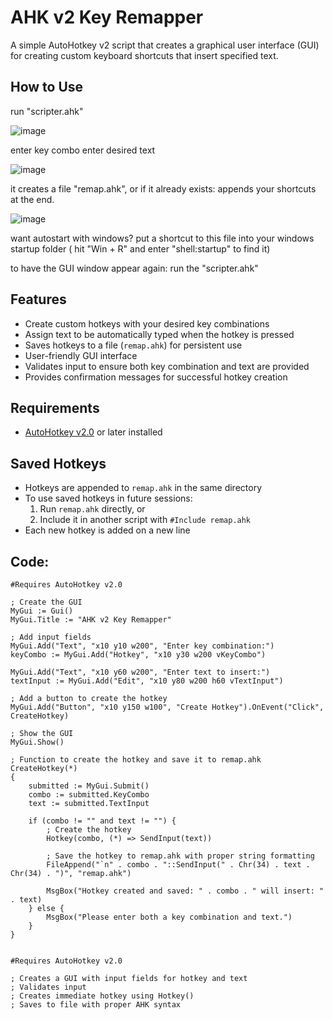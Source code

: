 # AHK v2 Key Remapper

A simple AutoHotkey v2 script that creates a graphical user interface (GUI) for creating custom keyboard shortcuts that insert specified text.

## How to Use
run "scripter.ahk"

![image](https://github.com/user-attachments/assets/6052855e-62af-4aef-bc40-693e47685dd6)

enter key combo
enter desired text

![image](https://github.com/user-attachments/assets/34e8c54d-9e9c-442d-9944-d298d86f6898)

it creates a file "remap.ahk", or if it already exists: appends your shortcuts at the end.

![image](https://github.com/user-attachments/assets/83cfda20-8a33-4eee-bc88-4d54fddd474d)

want autostart with windows? put a shortcut to this file into your windows startup folder ( hit "Win + R" and enter "shell:startup" to find it)

to have the GUI window appear again: run the "scripter.ahk" 

## Features

- Create custom hotkeys with your desired key combinations
- Assign text to be automatically typed when the hotkey is pressed
- Saves hotkeys to a file (`remap.ahk`) for persistent use
- User-friendly GUI interface
- Validates input to ensure both key combination and text are provided
- Provides confirmation messages for successful hotkey creation

## Requirements

- [AutoHotkey v2.0](https://www.autohotkey.com/) or later installed

## Saved Hotkeys

- Hotkeys are appended to `remap.ahk` in the same directory
- To use saved hotkeys in future sessions:
  1. Run `remap.ahk` directly, or
  2. Include it in another script with `#Include remap.ahk`
- Each new hotkey is added on a new line

## Code:

```autohotkey
#Requires AutoHotkey v2.0

; Create the GUI
MyGui := Gui()
MyGui.Title := "AHK v2 Key Remapper"

; Add input fields
MyGui.Add("Text", "x10 y10 w200", "Enter key combination:")
keyCombo := MyGui.Add("Hotkey", "x10 y30 w200 vKeyCombo")

MyGui.Add("Text", "x10 y60 w200", "Enter text to insert:")
textInput := MyGui.Add("Edit", "x10 y80 w200 h60 vTextInput")

; Add a button to create the hotkey
MyGui.Add("Button", "x10 y150 w100", "Create Hotkey").OnEvent("Click", CreateHotkey)

; Show the GUI
MyGui.Show()

; Function to create the hotkey and save it to remap.ahk
CreateHotkey(*)
{
    submitted := MyGui.Submit()
    combo := submitted.KeyCombo
    text := submitted.TextInput
    
    if (combo != "" and text != "") {
        ; Create the hotkey
        Hotkey(combo, (*) => SendInput(text))
        
        ; Save the hotkey to remap.ahk with proper string formatting
        FileAppend("`n" . combo . "::SendInput(" . Chr(34) . text . Chr(34) . ")", "remap.ahk")
        
        MsgBox("Hotkey created and saved: " . combo . " will insert: " . text)
    } else {
        MsgBox("Please enter both a key combination and text.")
    }
}


#Requires AutoHotkey v2.0

; Creates a GUI with input fields for hotkey and text
; Validates input
; Creates immediate hotkey using Hotkey()
; Saves to file with proper AHK syntax
```
